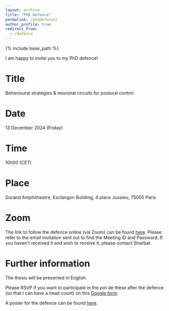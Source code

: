 ```yaml
---
layout: archive
title: "PhD Defence"
permalink: /phddefence/
author_profile: true
redirect_from:
  - /defence
---
```

{% include base_path %}

I am happy to invite you to my PhD defence!

Title
======
Behavioural strategies & neuronal circuits for postural control

Date
======
13 December 2024 (Friday)

Time
======
10h00 (CET)

Place
======
Durand Amphitheatre,
Esclangon Building,
4 place Jussieu, 
75005 Paris
  
Zoom
======
The link to follow the defence online (via Zoom) can be found [here](https://zoom.us/j/9828843156?pwd=GtMYRed00zaYCayqtWpSASjHkLvBnr.1&omn=95463577339). Please refer to the email invitation sent out to find the Meeting ID and Password. If you haven't received it and wish to receive it, please contact Sharbat.

Further information
======
The thesis will be presented in English.

Please RSVP if you want to participate in the pot de thèse after the defence (so that I can have a head count) on this [Google form](https://forms.gle/rm4JL9U9wAYY81bK7).

A poster for the defence can be found [here](http://sharbatc.github.io/files/sharbatdefenceposter.pdf).

